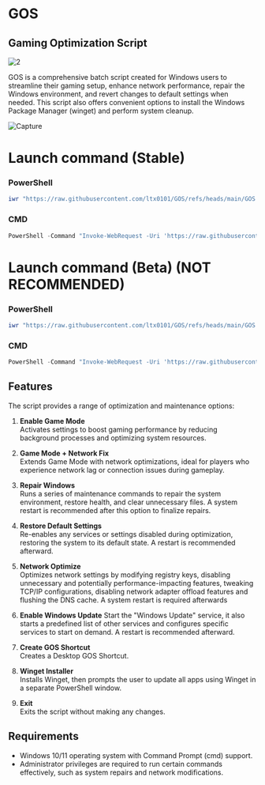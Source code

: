 # GOS
## Gaming Optimization Script
![2](https://github.com/user-attachments/assets/7c9a08cb-5b20-46ae-81af-c404b2ea79c8)




GOS is a comprehensive batch script created for Windows users to streamline their gaming setup, enhance network performance, repair the Windows environment, and revert changes to default settings when needed. This script also offers convenient options to install the Windows Package Manager (winget) and perform system cleanup.

![Capture](https://github.com/user-attachments/assets/81613314-6525-4d0b-b06a-cb5fa56b4a8f)








# Launch command (Stable)

### PowerShell
```ps1
iwr "https://raw.githubusercontent.com/ltx0101/GOS/refs/heads/main/GOS.bat" -OutFile "GOS.bat"; .\GOS.bat
```
### CMD
```ps1
PowerShell -Command "Invoke-WebRequest -Uri 'https://raw.githubusercontent.com/ltx0101/GOS/refs/heads/main/GOS.bat' -OutFile 'GOS.bat'; Start-Process -FilePath 'GOS.bat'"
```
# Launch command (Beta) (NOT RECOMMENDED)

### PowerShell
```ps1
iwr "https://raw.githubusercontent.com/ltx0101/GOS/refs/heads/main/GOS Beta.bat" -OutFile "GOS Beta.bat"; .\GOS Beta.bat
```
### CMD
```ps1
PowerShell -Command "Invoke-WebRequest -Uri 'https://raw.githubusercontent.com/ltx0101/GOS/refs/heads/main/GOS Beta.bat' -OutFile 'GOS Beta.bat'; Start-Process -FilePath 'GOS Beta.bat'"
```
## Features

The script provides a range of optimization and maintenance options:

1. **Enable Game Mode**  
   Activates settings to boost gaming performance by reducing background processes and optimizing system resources.

2. **Game Mode + Network Fix**  
   Extends Game Mode with network optimizations, ideal for players who experience network lag or connection issues during gameplay.

3. **Repair Windows**  
   Runs a series of maintenance commands to repair the system environment, restore health, and clear unnecessary files. A system restart is recommended after this option to finalize repairs.

4. **Restore Default Settings**  
   Re-enables any services or settings disabled during optimization, restoring the system to its default state. A restart is recommended afterward.

5. **Network Optimize**  
   Optimizes network settings by modifying registry keys, disabling unnecessary and potentially performance-impacting features, tweaking TCP/IP configurations, disabling network adapter offload features and flushing the DNS cache. A system restart is required afterwards

6. **Enable Windows Update**
   Start the "Windows Update" service, it also starts a predefined list of other services and configures specific services to start on demand. A restart is recommended afterward.

7. **Create GOS Shortcut**  
   Creates a Desktop GOS Shortcut.
 
8. **Winget Installer**  
   Installs Winget, then prompts the user to update all apps using Winget in a separate PowerShell window.
   
9. **Exit**  
   Exits the script without making any changes.
## Requirements

- Windows 10/11 operating system with Command Prompt (cmd) support.
- Administrator privileges are required to run certain commands effectively, such as system repairs and network modifications.
